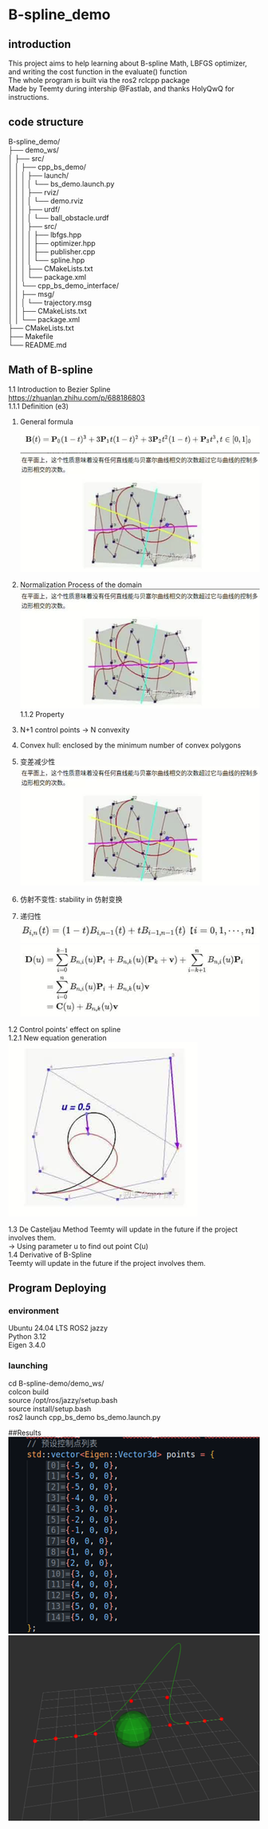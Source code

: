 # B-spline_demo
## introduction
This project aims to help learning about B-spline Math, LBFGS optimizer, and writing the cost function in the evaluate() function  
The whole program is built via the ros2 rclcpp package  
Made by Teemty during intership @Fastlab, and thanks HolyQwQ for instructions.  

## code structure
B-spline_demo/  
├── demo_ws/  
│   ├── src/  
│   │   ├── cpp_bs_demo/  
│   │   │   ├── launch/  
│   │   │   │   └── bs_demo.launch.py  
│   │   │   ├── rviz/  
│   │   │   │   └── demo.rviz  
│   │   │   ├── urdf/  
│   │   │   │   └── ball_obstacle.urdf  
│   │   │   ├── src/  
│   │   │   │   ├── lbfgs.hpp  
│   │   │   │   ├── optimizer.hpp  
│   │   │   │   ├── publisher.cpp  
│   │   │   │   └── spline.hpp  
│   │   │   ├── CMakeLists.txt  
│   │   │   └── package.xml  
│   │   └── cpp_bs_demo_interface/  
│   │       ├── msg/  
│   │       │   └── trajectory.msg  
│   │       ├── CMakeLists.txt  
│   │       └── package.xml  
├── CMakeLists.txt  
├── Makefile  
└── README.md  
  
## Math of B-spline
1.1 Introduction to Bezier Spline  
https://zhuanlan.zhihu.com/p/688186803  
1.1.1 Definition (e3)  
1) General formula  
![Alt text](pic/1.png)
![Alt text](pic/2.png)

3) Normalization Process of the domain  
![Alt text](pic/2.png)  
1.1.2 Property  
1) N+1 control points -> N convexity  
2) Convex hull: enclosed by the minimum number of convex polygons  
3) 变差减少性  
![Alt text](pic/4.png) 
4) 仿射不变性: stability in 仿射变换  
5) 递归性  
![Alt text](pic/5.png)
![Alt text](pic/6.png) 

1.2 Control points' effect on spline  
1.2.1 New equation generation  
![Alt text](pic/7.png) 


1.3 De Casteljau Method 
Teemty will update in the future if the project involves them.  
-> Using parameter u to find out point C(u)  
1.4 Derivative of B-Spline  
Teemty will update in the future if the project involves them.  

## Program Deploying
### environment
Ubuntu 24.04 LTS 
ROS2 jazzy  
Python 3.12  
Eigen 3.4.0  

### launching
cd B-spline-demo/demo_ws/  
colcon build  
source /opt/ros/jazzy/setup.bash  
source install/setup.bash  
ros2 launch cpp_bs_demo bs_demo.launch.py  

##Results
![Alt text](pic/param.png) 
![Alt text](pic/result.png) 

